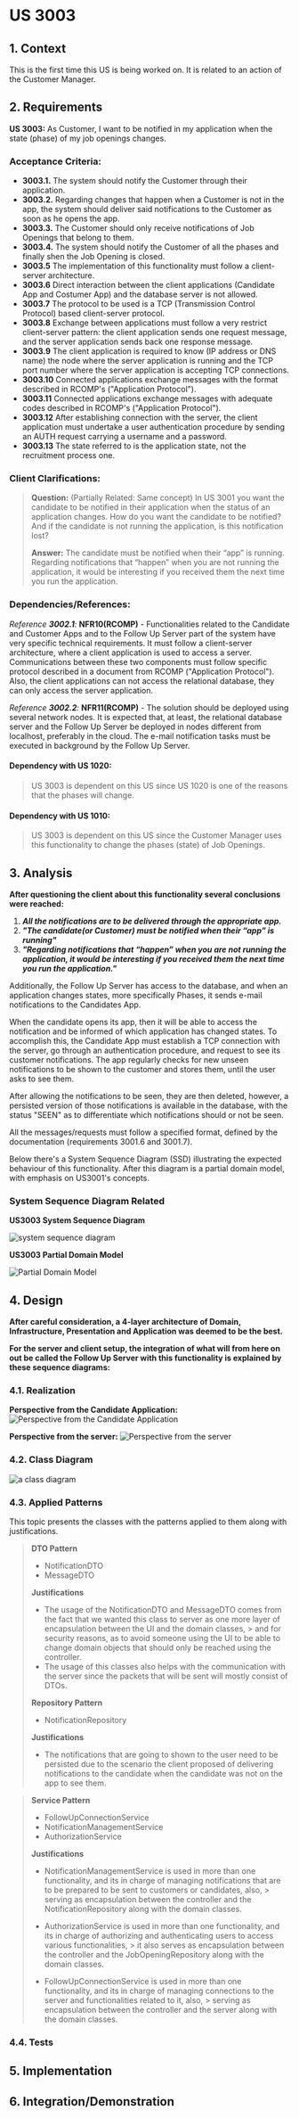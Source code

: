 # US 3003

## 1. Context

This is the first time this US is being worked on. It is related to an action of the Customer Manager.

## 2. Requirements

**US 3003:** As Customer, I want to be notified in my application when the state (phase) of my job openings changes.

### Acceptance Criteria:

- **3003.1.** The system should notify the Customer through their application.
- **3003.2.** Regarding changes that happen when a Customer is not in the app, the system should deliver said notifications to the Customer as soon as he opens the app.
- **3003.3.** The Customer should only receive notifications of Job Openings that belong to them.
- **3003.4.** The system should notify the Customer of all the phases and finally shen the Job Opening is closed.
- **3003.5** The implementation of this functionality must follow a client-server architecture.
- **3003.6** Direct interaction between the client applications (Candidate App and Costumer App) and the database server
  is not allowed.
- **3003.7** The protocol to be used is a TCP (Transmission Control Protocol) based client-server protocol.
- **3003.8** Exchange between applications must follow a very restrict client-server pattern: the client application sends
  one request message, and the server application sends back one response message.
- **3003.9** The client application is required to know (IP address or DNS name) the node where the server application is
  running and the TCP port number where the server application is accepting TCP connections.
- **3003.10** Connected applications exchange messages with the format described in RCOMP's ("Application Protocol").
- **3003.11** Connected applications exchange messages with adequate codes described in RCOMP's ("Application Protocol").
- **3003.12** After establishing connection with the server, the client application must undertake a user authentication
  procedure by sending an AUTH request carrying a username and a password.
- **3003.13** The state referred to is the application state, not the recruitment process one.


### Client Clarifications:

>**Question:** (Partially Related: Same concept) In US 3001 you want the candidate to be notified in their application when the status of an application changes. How do you want the candidate to be notified? And if the candidate is not running the application, is this notification lost?
>
>**Answer:** The candidate must be notified when their “app” is running. Regarding notifications that “happen” when you are not running the application, it would be interesting if you received them the next time you run the application.

### Dependencies/References:

_Reference **3002.1**:_ **NFR10(RCOMP)** - Functionalities related to the Candidate and Customer Apps and to the Follow Up
Server part of the system have very specific technical requirements. It must follow a client-server architecture, where a
client application is used to access a server. Communications between these two components must follow specific protocol
described in a document from RCOMP ("Application Protocol"). Also, the client applications can not access the relational
database, they can only access the server application.

_Reference **3002.2**:_ **NFR11(RCOMP)** - The solution should be deployed using several network nodes. It is expected that,
at least, the relational database server and the Follow Up Server be deployed in nodes different from localhost, preferably
in the cloud. The e-mail notification tasks must be executed in background by the Follow Up Server.

#### Dependency with US 1020:
> US 3003 is dependent on this US since US 1020 is one of the reasons that the phases will change.

#### Dependency with US 1010:
> US 3003 is dependent on this US since the Customer Manager uses this functionality to change the phases (state) of Job Openings.

## 3. Analysis

**After questioning the client about this functionality several conclusions were reached:**

1. ***All the notifications are to be delivered through the appropriate app.***
2. ***"The candidate(or Customer) must be notified when their “app” is running"***
3. ***"Regarding notifications that “happen” when you are not running the application, it would be interesting if you received them the next time you run the application."***

Additionally, the Follow Up Server has access to the database, and when an application changes states, more specifically Phases, it sends e-mail notifications to
the Candidates App.

When the candidate opens its app, then it will be able to access the notification and be informed of which application
has changed states. To accomplish this, the Candidate App must establish a TCP connection with the server, go through an
authentication procedure, and request to see its customer notifications. The app regularly checks for new unseen notifications to be shown to the customer and stores them, until the user asks to see them. 

After allowing the notifications to be seen, they are then deleted, however, a persisted version of those notifications is available in the database, with the status "SEEN" as to differentiate which notifications should or not be seen.

All the messages/requests must follow a specified format, defined by the documentation (requirements 3001.6 and 3001.7).

Below there's a System Sequence Diagram (SSD) illustrating the expected behaviour of this functionality. After this diagram
is a partial domain model, with emphasis on US3001's concepts.

### System Sequence Diagram Related

**US3003 System Sequence Diagram**

![system sequence diagram](US3003_SSD/US3003_System_Sequence_Diagram.svg)

**US3003 Partial Domain Model**

![Partial Domain Model](US3003_Domain_Model/domain-model-us-3003.svg)

## 4. Design

**After careful consideration, a 4-layer architecture of Domain, Infrastructure, Presentation and Application was deemed to be the best.**

**For the server and client setup, the integration of what will from here on out be called the Follow Up Server with this functionality is explained by these sequence diagrams:**

### 4.1. Realization

**Perspective from the Candidate Application:**
![Perspective from the Candidate Application](US3003_SD/US3003_SD_Candidate_App.svg)

**Perspective from the server:**
![Perspective from the server](US3003_SD/US3003_SD_Server_To_Repo.svg)

### 4.2. Class Diagram

![a class diagram](US3003_CD/US3003_CD.svg)

### 4.3. Applied Patterns

This topic presents the classes with the patterns applied to them along with justifications.
>**DTO Pattern**
> * NotificationDTO
> * MessageDTO
>
> **Justifications**
>
> * The usage of the NotificationDTO and MessageDTO comes from the fact that we wanted this class to server as one more layer of encapsulation between the UI and the domain classes,
    > and for security reasons, as to avoid someone using the UI to be able to change domain objects that should only be reached using the controller.
> * The usage of this classes also helps with the communication with the server since the packets that will be sent will mostly consist of DTOs.
>
>**Repository Pattern**
> * NotificationRepository
>
> **Justifications**
>
> * The notifications that are going to shown to the user need to be persisted due to the scenario the client proposed of delivering notifications to the candidate when the candidate was not on the app to see them.

>**Service Pattern**
> * FollowUpConnectionService
> * NotificationManagementService
> * AuthorizationService
>
> **Justifications**
>
> * NotificationManagementService is used in more than one functionality, and its in charge of managing notifications that are to be prepared to be sent to customers or candidates, also,
    >   serving as encapsulation between the controller and the NotificationRepository along with the domain classes.
>
> * AuthorizationService is used in more than one functionality, and its in charge of authorizing and authenticating users to access various functionalities,
    >  it also serves as encapsulation between the controller and the JobOpeningRepository along with the domain classes.
>
> * FollowUpConnectionService is used in more than one functionality, and its in charge of managing connections to the server and functionalities related to it, also,
    >   serving as encapsulation between the controller and the server along with the domain classes.

### 4.4. Tests



## 5. Implementation



## 6. Integration/Demonstration

